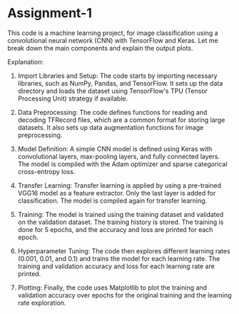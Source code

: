 # Assignment-1
This code is a machine learning project, for image classification using a convolutional neural network (CNN) with TensorFlow and Keras. Let me break down the main components and explain the output plots.

Explanation:

   1. Import Libraries and Setup:
        The code starts by importing necessary libraries, such as NumPy, Pandas, and TensorFlow.
        It sets up the data directory and loads the dataset using TensorFlow's TPU (Tensor Processing Unit) strategy if available.

  2. Data Preprocessing:
        The code defines functions for reading and decoding TFRecord files, which are a common format for storing large datasets.
        It also sets up data augmentation functions for image preprocessing.

  3.  Model Definition:
        A simple CNN model is defined using Keras with convolutional layers, max-pooling layers, and fully connected layers.
        The model is compiled with the Adam optimizer and sparse categorical cross-entropy loss.

  4. Transfer Learning:
        Transfer learning is applied by using a pre-trained VGG16 model as a feature extractor. Only the last layer is added for classification.
        The model is compiled again for transfer learning.

  5. Training:
        The model is trained using the training dataset and validated on the validation dataset. The training history is stored.
        The training is done for 5 epochs, and the accuracy and loss are printed for each epoch.

  6. Hyperparameter Tuning:
        The code then explores different learning rates (0.001, 0.01, and 0.1) and trains the model for each learning rate.
        The training and validation accuracy and loss for each learning rate are printed.

  7. Plotting:
        Finally, the code uses Matplotlib to plot the training and validation accuracy over epochs for the original training and the learning rate exploration.

